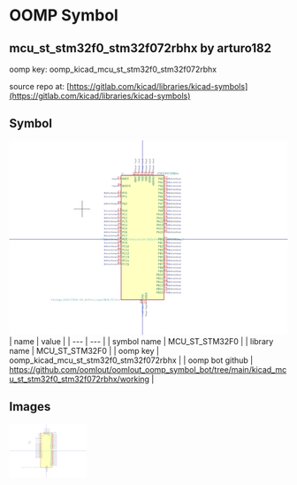 # OOMP Symbol  
## mcu_st_stm32f0_stm32f072rbhx  by arturo182  
  
oomp key: oomp_kicad_mcu_st_stm32f0_stm32f072rbhx  
  
source repo at: [https://gitlab.com/kicad/libraries/kicad-symbols](https://gitlab.com/kicad/libraries/kicad-symbols)  
## Symbol  
  
[![working.png](working_600.png)](working.png)  
| name | value | 
| --- | --- | 
| symbol name | MCU_ST_STM32F0 | 
| library name | MCU_ST_STM32F0 | 
| oomp key | oomp_kicad_mcu_st_stm32f0_stm32f072rbhx | 
| oomp bot github | https://github.com/oomlout/oomlout_oomp_symbol_bot/tree/main/kicad_mcu_st_stm32f0_stm32f072rbhx/working | 
## Images  
  
[![working.png](working_140.png)](working.png)  
